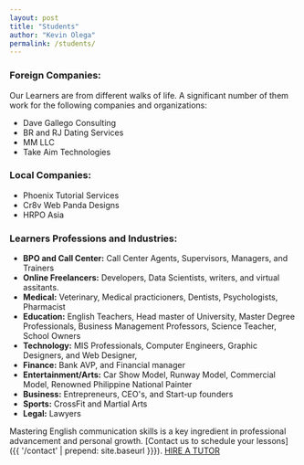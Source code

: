 ```yaml
---
layout: post
title: "Students"
author: "Kevin Olega"
permalink: /students/
---
```

### Foreign Companies:

Our Learners are from different walks of life. A significant number of them work for the following companies and organizations:

- Dave Gallego Consulting
- BR and RJ Dating Services
- MM LLC
- Take Aim Technologies

### Local Companies:

- Phoenix Tutorial Services
- Cr8v Web Panda Designs
- HRPO Asia

### Learners Professions and Industries:

- **BPO and Call Center:** Call Center Agents, Supervisors, Managers, and Trainers
- **Online Freelancers:** Developers, Data Scientists, writers, and virtual assitants.
- **Medical:** Veterinary, Medical practicioners, Dentists, Psychologists, Pharmacist
- **Education:** English Teachers, Head master of University, Master Degree Professionals, Business Management Professors, Science Teacher, School Owners
- **Technology:** MIS Professionals, Computer Engineers, Graphic Designers, and Web Designer, 
- **Finance:** Bank AVP, and Financial manager
- **Entertainment/Arts:** Car Show Model, Runway Model, Commercial Model, Renowned Philippine National Painter
- **Business:** Entrepreneurs, CEO's, and Start-up founders
- **Sports:** CrossFit and Martial Arts
- **Legal:** Lawyers

Mastering English communication skills is a key ingredient in professional advancement and personal growth. [Contact us to schedule your lessons]({{ '/contact' | prepend: site.baseurl }}}).
<a href="{{ '/contact' | prepend: site.baseurl }}" class="button">HIRE A TUTOR</a>
